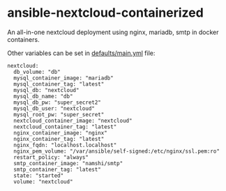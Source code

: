 # ansible-nextcloud-containerized

An all-in-one nextcloud deployment using nginx, mariadb, smtp in docker containers.

Other variables can be set in [defaults/main.yml](defaults/main.yml) file:

```
nextcloud:
  db_volume: "db"
  mysql_container_image: "mariadb"
  mysql_container_tag: "latest"
  mysql_db: "nextcloud"
  mysql_db_name: "db"
  mysql_db_pw: "super_secret2"
  mysql_db_user: "nextcloud"
  mysql_root_pw: "super_secret"
  nextcloud_container_image: "nextcloud"
  nextcloud_container_tag: "latest"
  nginx_container_image: "nginx"
  nginx_container_tag: "latest"
  nginx_fqdn: "localhost.localhost"
  nginx_pem_volume: "/var/ansible/self-signed:/etc/nginx/ssl.pem:ro"
  restart_policy: "always"
  smtp_container_image: "namshi/smtp"
  smtp_container_tag: "latest"
  state: "started"
  volume: "nextcloud"
```
